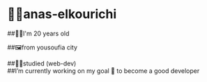 # 🧑‍💻anas-elkourichi

##🙎‍♂️I'm 20 years old</br>

##🖼️from yousoufia city</br>

##🧑‍🏫studied (web-dev)</br>
##I’m currently working on my goal 🎯 to become a good developer
